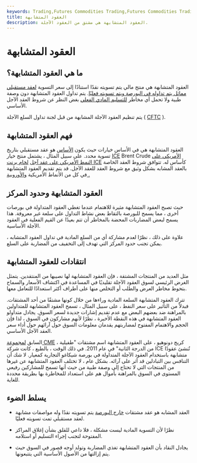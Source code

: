 ```yaml
---
keywords: Trading,Futures Commodities Trading,Futures Commodities Trading Strategy and Education,Futures and Commodities Trading,Strategy and Education
title: العقود المتشابهة
description: العقود المتشابهة هي مشتق من العقود الآجلة.
---
```


# العقود المتشابهة
## ما هي العقود المتشابهة؟

العقود المتشابهة هي منتج مالي يتم تسويته نقدًا استنادًا إلى سعر التسوية [لعقد مستقبلي مماثل يتم تداوله في البورصة ويتم تسويته فعليًا](/futurescontract). يتم تداول العقود المتشابهة دون وصفة طبية ولا تحمل أي مخاطر [للتسليم المادي الفعلي](/physicaldelivery) بغض النظر عن شروط العقد الآجل الأساسي.

يتم تنظيم العقود الآجلة المشابهة من قبل لجنة تداول السلع الآجلة ( [CFTC](/cftc) ).

## فهم العقود المتشابهة

العقود المتشابهة هي في الأساس خيارات حيث يكون [الأساس](/underlying) هو عقد مستقبلي بتاريخ تسوية محدد. على سبيل المثال ، يشتمل منتج خيار [ICE](/intercontinentalexchange) Brent Crude [الأمريكي على النمط الأمريكي على عقد آجل](/americanoption) [لخام برنت ICE](/northseabrentcrude) كأساس له. تتوافق شروط العقد الخاصة بالعقد المشابه بشكل وثيق مع شروط العقد للعقد الآجل. قد يتم تقديم العقود المتشابهة في كل من الأنماط الأمريكية [والأوروبية .](/europeanoption)

## العقود المتشابهة وحدود المركز

حيث تصبح العقود المتشابهة مثيرة للاهتمام عندما تغطي العقود المتداولة في بورصات أخرى ، مما يسمح للبورصة بالتقاط بعض نشاط التداول على سلعة غير معروفة. هذا يسمح لبعض المضاربات المحضة بالمخاطر أن تتم بعيدًا عن القيم الفعلية في العقود الآجلة الأساسية.

علاوة على ذلك ، نظرًا لعدم مشاركة أي من السلع المادية في تداول العقود المتشابه ، يمكن تجنب حدود المركز التي تهدف إلى التخفيف من المضاربة على السلع.

## انتقادات للعقود المتشابهة

مثل العديد من المنتجات المشتقة ، فإن العقود المتشابهة لها نصيبها من المنتقدين. يتمثل الغرض الرئيسي لسوق العقود الآجلة تقليديًا في المساعدة في اكتشاف الأسعار والسماح بتحوط مخاطر العرض والطلب أو التخلص منها على أطراف أكثر استعدادًا للتعامل معها.

تترك العقود المتشابهة السلعة المادية وراءها من خلال كونها مشتقًا من أحد المشتقات. فبدلاً من التأثير على سعر النفط ، على سبيل المثال ، تسمح العقود المتشابهة للمتداولين بالمراهنة ضد بعضهم البعض مع عدم تقديم إشارات جديدة لسعر السوق. يجادل متداولو العقود المتشابهة في هذه النقطة الأخيرة ، نظرًا لأنهم مشاركون في السوق ، لذا فإن الحجم والاهتمام المفتوح لمضاربتهم يقدمان معلومات السوق حول آرائهم حول أداء سعر العقد الآجل الأساسي.

السابق [لمجموعة CME](/cme) ، كريج دونوهيو ، على العقود المتشابهة اسم مشتقات "طفيلية من الدرجة الثانية" في عام 2011. في ذلك الوقت ، بالطبع ، كانت شركة ICE تُنشئ عقودًا متشابهة باستخدام العقود الآجلة المتداولة في بورصة شيكاغو التجارية كمعيار. لا شك أن التنافس بين التبادلين قد أثر على آرائه. بشكل عام ، لا تختلف العقود المتشابهة عن غيرها من المنتجات التي لا تحتاج إلى وصفة طبية من حيث أنها تسمح للمشاركين رفيعي المستوى في السوق بالمراهنة بأموال هم على استعداد للمخاطرة بها بطريقة محددة للغاية.

## يسلط الضوء

- العقد المشابه هو عقد مشتقات [خارج البورصة](/otc) يتم تسويته نقدًا وله مواصفات مشابهة لعقد مستقبلي تمت تسويته فعليًا.

- نظرًا لأن التسوية المادية ليست مشكلة ، فلا داعي للقلق بشأن إغلاق المراكز المفتوحة لتجنب إجراء التسليم أو استلامه.

- يجادل النقاد بأن العقود المتشابهة تغذي المضاربة وتولد أوجه قصور في السوق حيث يتم إزالتها من الأصول الأساسية التي يتتبعونها.


